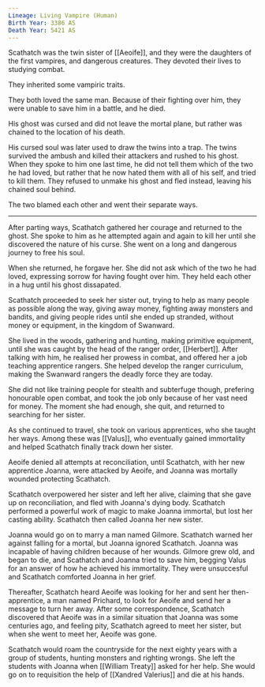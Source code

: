 ```yaml
---
Lineage: Living Vampire (Human)
Birth Year: 3386 AS
Death Year: 5421 AS
---
```


Scathatch was the twin sister of [[Aeoife]], and they were the daughters of the first vampires, and dangerous creatures. They devoted their lives to studying combat.

They inherited some vampiric traits.

They both loved the same man. Because of their fighting over him, they were unable to save him in a battle, and he died.

His ghost was cursed and did not leave the mortal plane, but rather was chained to the location of his death. 

His cursed soul was later used to draw the twins into a trap. The twins survived the ambush and killed their attackers and rushed to his ghost. When they spoke to him one last time, he did not tell them which of the two he had loved, but rather that he now hated them with all of his self, and tried to kill them. They refused to unmake his ghost and fled instead, leaving his chained soul behind.

The two blamed each other and went their separate ways.

---

After parting ways, Scathatch gathered her courage and returned to the ghost. She spoke to him as he attempted again and again to kill her until she discovered the nature of his curse. She went on a long and dangerous journey to free his soul. 

When she returned, he forgave her. She did not ask which of the two he had loved, expressing sorrow for having fought over him. They held each other in a hug until his ghost dissapated.

Scathatch proceeded to seek her sister out, trying to help as many people as possible along the way, giving away money, fighting away monsters and bandits, and giving people rides until she ended up stranded, without money or equipment, in the kingdom of Swanward.

She lived in the woods, gathering and hunting, making primitive equipment, until she was caught by the head of the ranger order, [[Herbert]]. After talking with him, he realised her prowess in combat, and offered her a job teaching apprentice rangers. She helped develop the ranger curriculum, making the Swanward rangers the deadly force they are today.

She did not like training people for stealth and subterfuge though, prefering honourable open combat, and took the job only because of her vast need for money. The moment she had enough, she quit, and returned to searching for her sister.

As she continued to travel, she took on various apprentices, who she taught her ways. Among these was [[Valus]], who eventually gained immortality and helped Scathatch finally track down her sister.

Aeoife denied all attempts at reconciliation, until Scathatch, with her new apprentice Joanna, were attacked by Aeoife, and Joanna was mortally wounded protecting Scathatch.

Scathatch overpowered her sister and left her alive, claiming that she gave up on reconciliation, and fled with Joanna's dying body. Scathatch performed a powerful work of magic to make Joanna immortal, but lost her casting ability. Scathatch then called Joanna her new sister.

Joanna would go on to marry a man named Gilmore. Scathatch warned her against falling for a mortal, but Joanna ignored Scathatch. Joanna was incapable of having children because of her wounds. Gilmore grew old, and began to die, and Scathatch and Joanna tried to save him, begging Valus for an answer of how he achieved his immortality. They were unsuccesful and Scathatch comforted Joanna in her grief.

Thereafter, Scathatch heard Aeoife was looking for her and sent her then-apprentice, a man named Prichard, to look for Aeoife and send her a message to turn her away. After some correspondence, Scathatch discovered that Aeoife was in a similar situation that Joanna was some centuries ago, and feeling pity, Scathatch agreed to meet her sister, but when she went to meet her, Aeoife was gone.

Scathatch would roam the countryside for the next eighty years with a group of students, hunting monsters and righting wrongs. She left the students with Joanna when [[William Treaty]] asked for her help. She would go on to requisition the help of [[Xandred Valerius]] and die at his hands.

